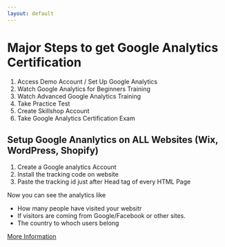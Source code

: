 ```yaml
---
layout: default
---
```


# Major Steps to get Google Analytics Certification

1. Access Demo Account / Set Up Google Analytics
2. Watch Google Analytics for Beginners Training
3. Watch Advanced Google Analytics Training 
4. Take Practice Test 
5. Create Skillshop Account
6. Take Google Analytics Certification Exam

## Setup Google Ananlytics on ALL Websites (Wix, WordPress, Shopify)
1. Create a Google analytics Account
2. Install the tracking code on website
3. Paste the tracking id just after Head tag of every HTML Page

Now you can see the analytics like
- How many people have visited your websitr
- If visitors are coming from Google/Facebook or other sites.
- The country to whoch users belong

[More Information](beginners.md)



